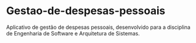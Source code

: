 # Gestao-de-despesas-pessoais
Aplicativo de gestão de despesas pessoais, desenvolvido para a disciplina de Engenharia de Software e Arquitetura de Sistemas.
